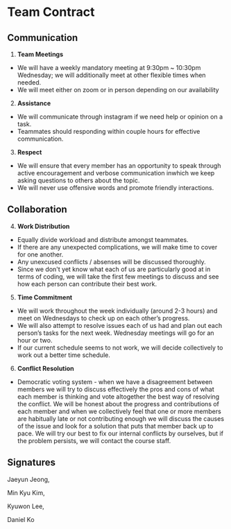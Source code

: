 # Team Contract

## Communication
1. **Team Meetings** 
- We will have a weekly mandatory meeting at 9:30pm ~ 10:30pm Wednesday; we will additionally meet at other flexible times when needed.
- We will meet either on zoom or in person depending on our availability


2. **Assistance** 
- We will communicate through instagram if we need help or opinion on a task.
- Teammates should responding within couple hours for effective communication.


3. **Respect** 

- We will ensure that every member has an opportunity to speak through active encouragement and verbose communication inwhich we keep asking questions to others about the topic.
- We will never use offensive words and promote friendly interactions.


## Collaboration

4. **Work Distribution** 
- Equally divide workload and distribute amongst teammates.
- If there are any unexpected complications, we will make time to cover for one another.
- Any unexcused conflicts / absenses will be discussed thoroughly.
- Since we don't yet know what each of us are particularly good at in terms of coding, we will take the first few meetings to discuss and see how each person can contribute their best work.


5. **Time Commitment** 

- We will work throughout the week individually (around 2-3 hours) and meet on Wednesdays to check up on each other’s progress. 
- We will also attempt to resolve issues each of us had and plan out each person’s tasks for the next week. Wednesday meetings will go for an hour or two.
- If our current schedule seems to not work, we will decide collectively to work out a better time schedule.


6. **Conflict Resolution** 
- Democratic voting system - when we have a disagreement between members we will try to discuss effectively the pros and cons of what each member is thinking and vote altogether the best way of resolving the conflict. We will be honest about the progress and contributions of each member and when we collectively feel that one or more members are habitually late or not contributing enough we will discuss the causes of the issue and look for a solution that puts that member back up to pace. We will try our best to fix our internal conflicts by ourselves, but if the problem persists, we will contact the course staff.


## Signatures

Jaeyun Jeong,

Min Kyu Kim,

Kyuwon Lee,

Daniel Ko